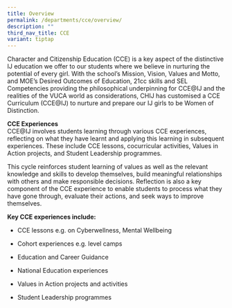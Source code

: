 ```yaml
---
title: Overview
permalink: /departments/cce/overview/
description: ""
third_nav_title: CCE
variant: tiptap
---
```

<p>Character and Citizenship Education (CCE) is a key aspect of the distinctive
IJ education we offer to our students where we believe in nurturing the
potential of every girl. With the school’s Mission, Vision, Values and
Motto, and MOE’s Desired Outcomes of Education, 21cc skills and SEL Competencies
providing the philosophical underpinning for CCE@IJ and the realities of
the VUCA world as considerations, CHIJ has customised a CCE Curriculum
(CCE@IJ) to nurture and prepare our IJ girls to be Women of Distinction.</p>
<p><strong>CCE Experiences</strong>
<br>CCE@IJ involves students learning through various CCE experiences, reflecting
on what they have learnt and applying this learning in subsequent experiences.
These include CCE lessons, cocurricular activities, Values in Action projects,
and Student Leadership programmes.</p>
<p>This cycle reinforces student learning of values as well as the relevant
knowledge and skills to develop themselves, build meaningful relationships
with others and make responsible decisions. Reflection is also a key component
of the CCE experience to enable students to process what they have gone
through, evaluate their actions, and seek ways to improve themselves.&nbsp;</p>
<p><strong>Key CCE experiences include:</strong>
</p>
<ul data-tight="true" class="tight">
<li>
<p>CCE lessons e.g. on Cyberwellness, Mental Wellbeing</p>
</li>
<li>
<p>Cohort experiences e.g. level camps&nbsp;</p>
</li>
<li>
<p>Education and Career Guidance</p>
</li>
<li>
<p>National Education experiences</p>
</li>
<li>
<p>Values in Action projects and activities&nbsp;</p>
</li>
<li>
<p>Student Leadership programmes</p>
</li>
</ul>
<p></p>